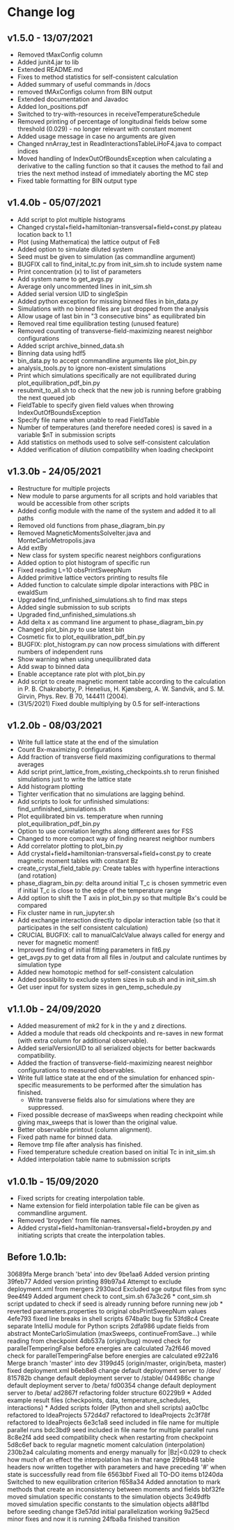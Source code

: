 # Change log

## v1.5.0 - 13/07/2021
* Removed tMaxConfig column
* Added junit4.jar to lib
* Extended README.md
* Fixes to method statistics for self-consistent calculation
* Added summary of useful commands in /docs
* removed tMAxConfigs column from BIN output
* Extended documentation and Javadoc
* Added Ion_positions.pdf
* Switched to try-with-resources in receiveTemperatureSchedule
* Removed printing of percentage of longitudinal fields below some threshold (0.029) - no longer relevant with constant moment
* Added usage message in case no arguments are given
* Changed nnArray_test in ReadInteractionsTableLiHoF4.java to compact indices
* Moved handling of IndexOutOfBoundsException when calculating a derivative to the calling function so that it causes the method to fail and tries the next method instead of immediately aborting the MC step
* Fixed table formatting for BIN output type

## v1.4.0b - 05/07/2021
* Add script to plot multiple histograms
* Changed crystal+field+hamiltonian-transversal+field+const.py plateau location back to 1.1
* Plot (using Mathematica) the lattice output of Fe8
* Added option to simulate diluted system
* Seed must be given to simulation (as commandline argument)
* BUGFIX call to find_inital_tc.py from init_sim.sh to include system name
* Print concentration (x) to list of parameters
* Add system name to get_avgs.py
* Average only uncommented lines in init_sim.sh
* Added serial version UID to singleSpin
* Added python exception for missing binned files in bin_data.py
* Simulations with no binned files are just dropped from the analysis
* Allow usage of last bin in "3 consecutive bins" as equilibrated bin
* Removed real time equilibration testing (unused feature)
* Removed counting of transverse-field-maximizing nearest neighbor configurations
* Added script archive_binned_data.sh
* Binning data using hdf5
* bin_data.py to accept commandline arguments like plot_bin.py
* analysis_tools.py to ignore non-existent simulations
* Print which simulations specifically are not equilibrated during plot_equilibration_pdf_bin.py
* resubmit_to_all.sh to check that the new job is running before grabbing the next queued job
* FieldTable to specify given field values when throwing IndexOutOfBoundsException
* Specify file name when unable to read FieldTable
* Number of temperatures (and therefore needed cores) is saved in a variable $nT in submission scripts
* Add statistics on methods used to solve self-consistent calculation
* Added verification of dilution compatibility when loading checkpoint

## v1.3.0b - 24/05/2021
* Restructure for multiple projects
* New module to parse arguments for all scripts and hold variables that would be accessible from other scripts
* Added config module with the name of the system and added it to all paths
* Removed old functions from phase_diagram_bin.py
* Removed MagneticMomentsSolveIter.java and MonteCarloMetropolis.java
* Add extBy
* New class for system specific nearest neighbors configurations
* Added option to plot histogram of specific run
* Fixed reading L=10 obsPrintSweepNum
* Added primitive lattice vectors printing to results file
* Added function to calculate simple dipolar interactions with PBC in ewaldSum
* Upgraded find_unfinished_simulations.sh to find max steps
* Added single submission to sub scripts
* Upgraded find_unfinished_simulations.sh
* Add delta x as command line argument to phase_diagram_bin.py
* Changed plot_bin.py to use latest bin
* Cosmetic fix to plot_equilibration_pdf_bin.py
* BUGFIX: plot_histogram.py can now process simulations with different numbers of independent runs
* Show warning when using unequilibrated data
* Add swap to binned data
* Enable acceptance rate plot with plot_bin.py
* Add script to create magnetic moment table according to the calculation in P. B. Chakraborty, P. Henelius, H. Kjønsberg, A. W. Sandvik, and S. M. Girvin, Phys. Rev. B 70, 144411 (2004).
* (31/5/2021) Fixed double multiplying by 0.5 for self-interactions

## v1.2.0b - 08/03/2021
* Write full lattice state at the end of the simulation
* Count Bx-maximizing configurations
* Add fraction of transverse field maximizing configurations to thermal averages
* Add script print_lattice_from_existing_checkpoints.sh to rerun finished simulations just to write the lattice state
* Add histogram plotting
* Tighter verification that no simulations are lagging behind.
* Add scripts to look for unfinished simulations: find_unfinished_simulations.sh
* Plot equilibrated bin vs. temperature when running plot_equilibration_pdf_bin.py
* Option to use correlation lengths along different axes for FSS
* Changed to more compact way of finding nearest neighbor numbers
* Add correlator plotting to plot_bin.py
* Add crystal+field+hamiltonian-transversal+field+const.py to create magnetic moment tables with constant Bz
* create_crystal_field_table.py: Create tables with hyperfine interactions (and rotation)
* phase_diagram_bin.py: delta around initial T_c is chosen symmetric even if initial T_c is close to the edge of the temperature range
* Add option to shift the T axis in plot_bin.py so that multiple Bx's could be compared
* Fix cluster name in run_jupyter.sh
* Add exchange interaction directly to dipolar interaction table (so that it participates in the self consistent calculation)
* CRUCIAL BUGFIX: call to manualCalcValue always called for energy and never for magnetic moment!
* Improved finding of initial fitting parameters in fit6.py
* get_avgs.py to get data from all files in /output and calculate runtimes by simulation type 
* Added new homotopic method for self-consistent calculation
* Added possibility to exclude system sizes in sub.sh and in init_sim.sh
* Get user input for system sizes in gen_temp_schedule.py

## v1.1.0b - 24/09/2020
* Added measurement of mk2 for k in the y and z directions.
* Added a module that reads old checkpoints and re-saves in new format (with extra column for additional observable).
* Added serialVersionUID to all serialized objects for better backwards compatibility.
* Added the fraction of transverse-field-maximizing nearest neighbor configurations to measured observables.
* Write full lattice state at the end of the simulation for enhanced spin-specific measurements to be performed after the simulation has finished.
    * Write transverse fields also for simulations where they are suppressed.
* Fixed possible decrease of maxSweeps when reading checkpoint while giving max_sweeps that is lower than the original value.
* Better observable printout (column alignment).
* Fixed path name for binned data.
* Remove tmp file after analysis has finished.
* Fixed temperature schedule creation based on initial Tc in init_sim.sh
* Added interpolation table name to submission scripts

## v1.0.1b - 15/09/2020
* Fixed scripts for creating interpolation table.
* Name extension for field interpolation table file can be given as commandline argument.
* Removed 'broyden' from file names.
* Added crystal+field+hamiltonian-transversal+field+broyden.py and initiating scripts that create the interpolation tables.

## Before 1.0.1b:
30689fa Merge branch 'beta' into dev
9be1aa6 Added version printing
39feb77 Added version printing
89b97a4 Attempt to exclude deployment.xml from mergers
2930acd Excluded sge output files from sync
9ee4f49 Added argument check to cont_sim.sh
67a3c26 * cont_sim.sh script updated to check if seed is already running before running new job * reverted parameters.properties to original obsPrintSweepNum values
4efe793 fixed line breaks in shell scripts
674ba9c bug fix
53fd8c4 Create separate IntelliJ module for Python scripts
2dfa986 update fields from abstract MonteCarloSimulation (maxSweeps, continueFromSave...) while reading from checkpoint
4db537a (origin/bug) moved check for parallelTemperingFalse before energies are calculated
7a2f646 moved check for parallelTemperingFalse before energies are calculated
e922a16 Merge branch 'master' into dev
3199d45 (origin/master, origin/beta, master) fixed deployment.xml
b6eb8e8 change default deployment server to /dev/
815782b change default deployment server to /stable/
044986c change default deployment server to /beta/
fd00354 change default deployment server to /beta/
ad2867f refactoring folder structure
60229b9 * Added example result files (checkpoints, data, temperature_schedules, interactions) * Added scripts folder (Python and shell scripts)
aa0c1bc refactored to IdeaProjects
572d4d7 refactored to IdeaProjects
2c3f78f refactored to IdeaProjects
6e3c1a8 seed included in file name for multiple parallel runs
bdc3bd9 seed included in file name for multiple parallel runs
8c8e2f4 add seed compatibility check when restarting from checkpoint
5d8c6ef back to regular magnetic moment calculation (interpolation)
230b2a4 calculating moments and energy manually for |Bz|<0.029 to check how much of an effect the interpolation has in that range
299bb48 table headers now written together with parameters and have preceding '#' when state is successfully read from file
6563bbf Fixed all TO-DO items
b1240da Switched to new equilibration criterion
f658a34 Added annotation to mark methods that create an inconsistency between moments and fields
bbf32fe moved simulation specific constants to the simulation objects
3c49dfb moved simulation specific constants to the simulation objects
a88f1bd before seeding change
f3e57dd initial parallelization working
9a25ecd minor fixes and now it is running
24fba8a finished transition